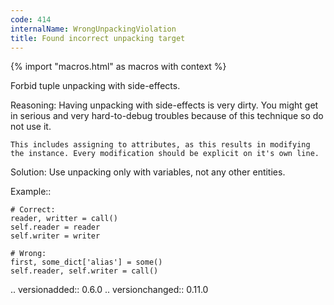 ```yaml
---
code: 414
internalName: WrongUnpackingViolation
title: Found incorrect unpacking target
---
```


{% import "macros.html" as macros with context %}

Forbid tuple unpacking with side-effects.

Reasoning: Having unpacking with side-effects is very dirty. You might
get in serious and very hard-to-debug troubles because of this technique
so do not use it.

    This includes assigning to attributes, as this results in modifying
    the instance. Every modification should be explicit on it's own line.

Solution: Use unpacking only with variables, not any other entities.

Example::

    # Correct:
    reader, writter = call()
    self.reader = reader
    self.writer = writer
    
    # Wrong:
    first, some_dict['alias'] = some()
    self.reader, self.writer = call()

.. versionadded:: 0.6.0 .. versionchanged:: 0.11.0